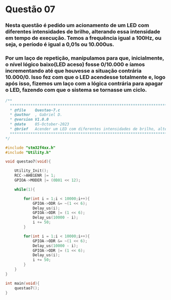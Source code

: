 # Questão 07

### Nesta questão é pedido um acionamento de um LED com diferentes intensidades de brilho, alterando essa intensidade em tempo de execução. Temos a frequência igual a 100Hz, ou seja, o período é igual a 0,01s ou 10.000us.
#####
### Por um laço de repetição, manipulamos para que, inicialmente, o nível lógico baixo(LED aceso) fosse 0/10.000 e íamos incrementando até que houvesse a situação contrária 10.000/0. Isso fez com que o LED acendesse totalmente e, logo após isso, fizemos um laço com a lógica contrária para apagar o LED, fazendo com que o sistema se tornasse um ciclo.

```C
/**
  ******************************************************************************
  * @file    Questao-7.c
  * @author  , Gabriel D.
  * @version V1.0.0
  * @date    05-October-2023
  * @brief   Acender um LED com diferentes intensidades de brilho, alterando essa intensidade.
  ******************************************************************************
*/

#include "stm32f4xx.h"
#include "Utility.h"

void questao7(void){

	Utility_Init();
	RCC->AHB1ENR |= 1;
	GPIOA->MODER |= (0B01 << 12);

	while(1){

		for(int i = 1;i < 10000;i++){
			GPIOA->ODR &= ~(1 << 6);
			Delay_us(i);
			GPIOA->ODR |= (1 << 6);
			Delay_us(10000 - i);
			i += 50;
		}

		for(int i = 1;i < 10000;i++){
			GPIOA->ODR &= ~(1 << 6);
			Delay_us(10000 - i);
			GPIOA->ODR |= (1 << 6);
			Delay_us(i);
			i += 50;
		}
	}
}

int main(void){
    questao7();
}
```
